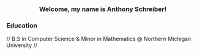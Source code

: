 <h3 align="center">Welcome, my name is <b>Anthony Schreiber!</b></h3>

### Education
// B.S in Computer Science & Minor in Mathematics @ Northern Michigan University //




